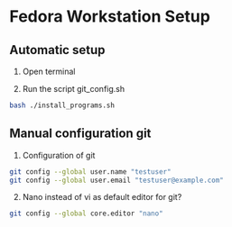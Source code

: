 # Fedora Workstation Setup

## Automatic setup
01. Open terminal

02. Run the script git_config.sh
```bash
bash ./install_programs.sh
```

## Manual configuration git
01. Configuration of git
```bash
git config --global user.name "testuser"
git config --global user.email "testuser@example.com"
```
  
02. Nano instead of vi as default editor for git?
```bash
git config --global core.editor "nano"
```
